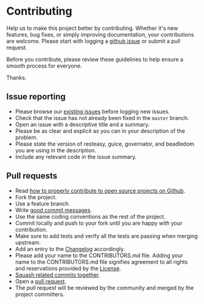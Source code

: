# Contributing

Help us to make this project better by contributing. Whether it's new features, bug fixes, or simply improving documentation, your contributions are welcome. Please start with logging a [github issue][1] or submit a pull request.

Before you contribute, please review these guidelines to help ensure a smooth process for everyone.

Thanks.

## Issue reporting

* Please browse our [existing issues][1] before logging new issues.
* Check that the issue has not already been fixed in the `master` branch.
* Open an issue with a descriptive title and a summary.
* Please be as clear and explicit as you can in your description of the problem.
* Please state the version of resteasy, guice, governator, and beadledom you are using in the description.
* Include any relevant code in the issue summary.

## Pull requests

* Read [how to properly contribute to open source projects on Github][2].
* Fork the project.
* Use a feature branch.
* Write [good commit messages][3].
* Use the same coding conventions as the rest of the project.
* Commit locally and push to your fork until you are happy with your contribution.
* Make sure to add tests and verify all the tests are passing when merging upstream.
* Add an entry to the [Changelog][4] accordingly.
* Please add your name to the CONTRIBUTORS.md file. Adding your name to the CONTRIBUTORS.md file signifies agreement to all rights and reservations provided by the [License][5].
* [Squash related commits together][6].
* Open a [pull request][7].
* The pull request will be reviewed by the community and merged by the project committers.

[1]: https://github.com/cerner/common-kafka/issues
[2]: http://gun.io/blog/how-to-github-fork-branch-and-pull-request
[3]: http://tbaggery.com/2008/04/19/a-note-about-git-commit-messages.html
[4]: ./CHANGELOG.md
[5]: ./LICENSE.txt
[6]: http://gitready.com/advanced/2009/02/10/squashing-commits-with-rebase.html
[7]: https://help.github.com/articles/using-pull-requests
